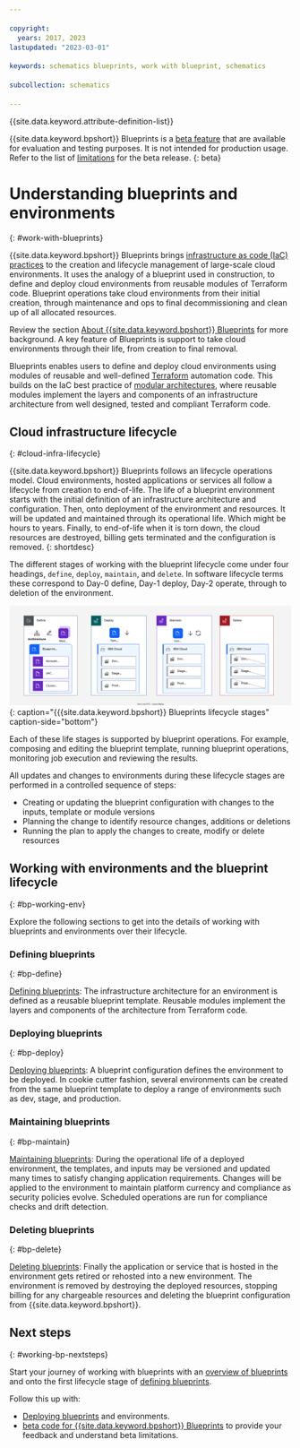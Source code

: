 ```yaml
---

copyright:
  years: 2017, 2023
lastupdated: "2023-03-01"

keywords: schematics blueprints, work with blueprint, schematics

subcollection: schematics

---
```


{{site.data.keyword.attribute-definition-list}}

{{site.data.keyword.bpshort}} Blueprints is a [beta feature](/docs/schematics?topic=schematics-bp-beta-limitations) that are available for evaluation and testing purposes. It is not intended for production usage. Refer to the list of [limitations](/docs/schematics?topic=schematics-bp-beta-limitations#sc-bp-beta-limitation) for the beta release.
{: beta}

# Understanding blueprints and environments
{: #work-with-blueprints}

{{site.data.keyword.bpshort}} Blueprints brings [infrastructure as code (IaC) practices](/docs/schematics?topic=schematics-infrastructure-as-code) to the creation and lifecycle management of large-scale cloud environments. It uses the analogy of a blueprint used in construction, to define and deploy cloud environments from reusable modules of Terraform code. Blueprint operations take cloud environments from their initial creation, through maintenance and ops to final decommissioning and clean up of all allocated resources. 

Review the section [About {{site.data.keyword.bpshort}} Blueprints](/docs/schematics?topic=schematics-blueprint-intro) for more background. A key feature of Blueprints is support to take cloud environments through their life, from creation to final removal. 

Blueprints enables users to define and deploy cloud environments using modules of reusable and well-defined [Terraform](https://www.terraform.io) automation code. This builds on the IaC best practice of [modular architectures](/docs/schematics?topic=schematics-infrastructure-as-code#iac-bp-modularity), where reusable modules implement the layers and components of an infrastructure architecture from well designed, tested and compliant Terraform code.


## Cloud infrastructure lifecycle 
{: #cloud-infra-lifecycle}

{{site.data.keyword.bpshort}} Blueprints follows an lifecycle operations model. Cloud environments, hosted applications or services all follow a lifecycle from creation to end-of-life. The life of a blueprint environment starts with the initial definition of an infrastructure architecture and configuration. Then, onto deployment of the environment and resources. It will be updated and maintained through its operational life. Which might be hours to years. Finally, to end-of-life when it is torn down, the cloud resources are destroyed, billing gets terminated and the configuration is removed. 
{: shortdesc}

The different stages of working with the blueprint lifecycle come under four headings, `define`, `deploy`, `maintain`, and `delete`. In software lifecycle terms these correspond to Day-0 define, Day-1 deploy, Day-2 operate, through to deletion of the environment. 

![{{site.data.keyword.bpshort}} Blueprints lifecycle stages](/images/new/bp-lifecycle.svg){: caption="{{{site.data.keyword.bpshort}} Blueprints lifecycle stages" caption-side="bottom"}

Each of these life stages is supported by blueprint operations. For example, composing and editing the blueprint template, running blueprint operations, monitoring job execution and reviewing the results. 

All updates and changes to environments during these lifecycle stages are performed in a controlled sequence of steps:
- Creating or updating the blueprint configuration with changes to the inputs, template or module versions
- Planning the change to identify resource changes, additions or deletions 
- Running the plan to apply the changes to create, modify or delete resources

## Working with environments and the blueprint lifecycle 
{: #bp-working-env}

Explore the following sections to get into the details of working with blueprints and environments over their lifecycle.   

### Defining blueprints
{: #bp-define}

[Defining blueprints](/docs/schematics?topic=schematics-define-blueprints): The infrastructure architecture for an environment is defined as a reusable blueprint template. Reusable modules implement the layers and components of the architecture from Terraform code. 

### Deploying blueprints
{: #bp-deploy}

[Deploying blueprints](/docs/schematics?topic=schematics-deploy-blueprints): A blueprint configuration defines the environment to be deployed. In cookie cutter fashion, several environments can be created from the same blueprint template to deploy a range of environments such as dev, stage, and production. 

### Maintaining blueprints
{: #bp-maintain}

[Maintaining blueprints](/docs/schematics?topic=schematics-update-op-blueprints): During the operational life of a deployed environment, the templates, and inputs may be versioned and updated many times to satisfy changing application requirements. Changes will be applied to the environment to maintain platform currency and compliance as security policies evolve. Scheduled operations are run for compliance checks and drift detection. 

### Deleting blueprints
{: #bp-delete}

[Deleting blueprints](/docs/schematics?topic=schematics-delete-blueprints): Finally the application or service that is hosted in the environment gets retired or rehosted into a new environment. The environment is removed by destroying the deployed resources, stopping billing for any chargeable resources and deleting the blueprint configuration from {{site.data.keyword.bpshort}}. 
  
## Next steps
{: #working-bp-nextsteps}

Start your journey of working with blueprints with an [overview of blueprints](/docs/schematics?topic=schematics-blueprint-intro) and onto the first lifecycle stage of [defining blueprints](/docs/schematics?topic=schematics-define-blueprints). 

Follow this up with:
- [Deploying blueprints](/docs/schematics?topic=schematics-deploy-blueprints) and environments. 
- [beta code for {{site.data.keyword.bpshort}} Blueprints](/docs/schematics?topic=schematics-bp-beta-limitations) to provide your feedback and understand beta limitations.
